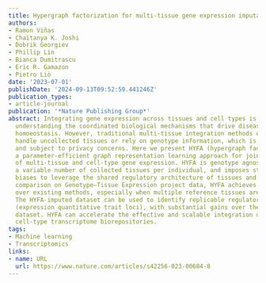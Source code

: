 ```yaml
---
title: Hypergraph factorization for multi-tissue gene expression imputation
authors:
- Ramon Viñas
- Chaitanya K. Joshi
- Dobrik Georgiev
- Phillip Lin
- Bianca Dumitrascu
- Eric R. Gamazon
- Pietro Liò
date: '2023-07-01'
publishDate: '2024-09-13T09:52:59.441246Z'
publication_types:
- article-journal
publication: '*Nature Publishing Group*'
abstract: Integrating gene expression across tissues and cell types is crucial for
  understanding the coordinated biological mechanisms that drive disease and characterize
  homoeostasis. However, traditional multi-tissue integration methods either cannot
  handle uncollected tissues or rely on genotype information, which is often unavailable
  and subject to privacy concerns. Here we present HYFA (hypergraph factorization),
  a parameter-efficient graph representation learning approach for joint imputation
  of multi-tissue and cell-type gene expression. HYFA is genotype agnostic, supports
  a variable number of collected tissues per individual, and imposes strong inductive
  biases to leverage the shared regulatory architecture of tissues and genes. In performance
  comparison on Genotype–Tissue Expression project data, HYFA achieves superior performance
  over existing methods, especially when multiple reference tissues are available.
  The HYFA-imputed dataset can be used to identify replicable regulatory genetic variations
  (expression quantitative trait loci), with substantial gains over the original incomplete
  dataset. HYFA can accelerate the effective and scalable integration of tissue and
  cell-type transcriptome biorepositories.
tags:
- Machine learning
- Transcriptomics
links:
- name: URL
  url: https://www.nature.com/articles/s42256-023-00684-8
---
```

